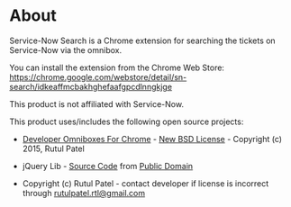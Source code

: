
About
=============

Service-Now Search is a Chrome extension for searching the tickets on Service-Now via the omnibox.

You can install the extension from the Chrome Web Store:
https://chrome.google.com/webstore/detail/sn-search/idkeaffmcbakhghefaafgpcdlnngkjge
    
This product is not affiliated with Service-Now.

This product uses/includes the following open source projects:

* [Developer Omniboxes For Chrome](http://code.google.com/p/developer-omniboxes-for-chrome/) - [New BSD License](http://www.opensource.org/licenses/bsd-license.php) - Copyright (c) 2015, Rutul Patel

* jQuery Lib - [Source Code](http://code.jquery.com/jquery-2.1.4.min.js) from [Public Domain](https://jquery.com)

* Copyright (c) Rutul Patel - contact developer if license is incorrect through rutulpatel.rtl@gmail.com
